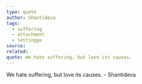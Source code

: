 ```yaml
---
type: quote
author: Shantideva
tags:
  - suffering
  - attachment
  - lettinggo
source: 
related: 
quote: We hate suffering, but love its causes.
---
```

We hate suffering, but love its causes. - Shantideva
